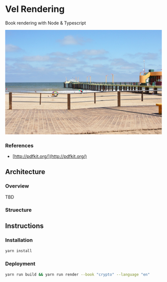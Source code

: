 # Vel Rendering
Book rendering with Node & Typescript

![wallpaper](./muelle.jpeg)

### References

- [http://pdfkit.org/](http://pdfkit.org/)

## Architecture

### Overview

TBD

### Struecture

<!-- - [/app/renderer.py](./app/renderer.py): Video renderer. -->
<!-- - [/app/compiler.py](./app/compiler.py): Book compiler. -->

## Instructions

### Installation

```bash
yarn install
```

### Deployment
```bash
yarn run build && yarn run render --book "crypto" --language "en"
```
